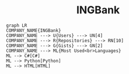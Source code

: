 <h1 align="center">INGBank</h1>

```mermaid
graph LR
COMPANY_NAME{INGBank}
COMPANY_NAME ---> U{Users} ---> UN[4]
COMPANY_NAME ---> R{Repositories} ---> RN[10]
COMPANY_NAME ---> G{Gists} ---> GN[2]
COMPANY_NAME ---> ML{Most Used<br>Languages}
ML --> C#[C#]
ML --> Python[Python]
ML --> HTML[HTML]
```
